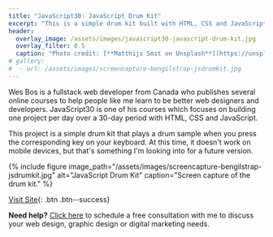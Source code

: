 ```yaml
---
title: "JavaScript30: JavaScript Drum Kit"
excerpt: "This is a simple drum kit built with HTML, CSS and JavaScript as part of the JavaScript30 course."
header:
  overlay_image: /assets/images/javascript30-javascript-drum-kit.jpg
  overlay_filter: 0.5
  caption: "Photo credit: [**Matthijs Smit on Unsplash**](https://unsplash.com/photos/bRG2C0FAQEY)"
# gallery:
#  - url: /assets/images/screencapture-bengilstrap-jsdrumkit.jpg
---
```


Wes Bos is a fullstack web developer from Canada who publishes several online courses to help people like me learn to be better web designers and developers.  JavaScript30 is one of his courses which focuses on building one project per day over a 30-day period with HTML, CSS and JavaScript.

This project is a simple drum kit that plays a drum sample when you press the corresponding key on your keyboard.  At this time, it doesn't work on mobile devices, but that's something I'm looking into for a future version.

{% include figure image_path="/assets/images/screencapture-bengilstrap-jsdrumkit.jpg" alt="JavaScript Drum Kit" caption="Screen capture of the drum kit." %}

[Visit Site](https://bengilstrap.com/jsdrumkit){: .btn .btn--success}

<p class="notice--info"><b>Need help?</b>  <a href="/free-consultation/">Click here</a> to schedule a free consultation with me to discuss your web design, graphic design or digital marketing needs.</p>